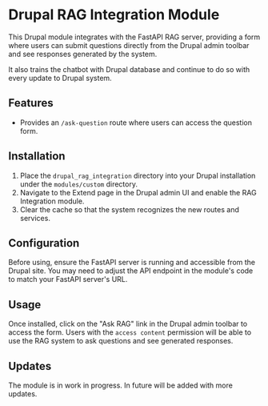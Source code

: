 # Drupal RAG Integration Module

This Drupal module integrates with the FastAPI RAG server, providing a form where users can submit questions directly from the Drupal admin toolbar and see responses generated by the system.

It also trains the chatbot with Drupal database and continue to do so with every update to Drupal system.

## Features

- Provides an `/ask-question` route where users can access the question form.

## Installation

1. Place the `drupal_rag_integration` directory into your Drupal installation under the `modules/custom` directory.
2. Navigate to the Extend page in the Drupal admin UI and enable the RAG Integration module.
3. Clear the cache so that the system recognizes the new routes and services.

## Configuration

Before using, ensure the FastAPI server is running and accessible from the Drupal site. You may need to adjust the API endpoint in the module's code to match your FastAPI server's URL.

## Usage

Once installed, click on the "Ask RAG" link in the Drupal admin toolbar to access the form. Users with the `access content` permission will be able to use the RAG system to ask questions and see generated responses.

## Updates

The module is in work in progress. In future will be added with more updates.


